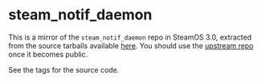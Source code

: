 # steam_notif_daemon

This is a mirror of the `steam_notif_daemon` repo in SteamOS 3.0, extracted from the source tarballs available [here](https://steamdeck-packages.steamos.cloud/archlinux-mirror/sources/jupiter-main).
You should use the [upstream repo](https://gitlab.steamos.cloud/jupiter/steam_notif_daemon) once it becomes public.

See the tags for the source code.
